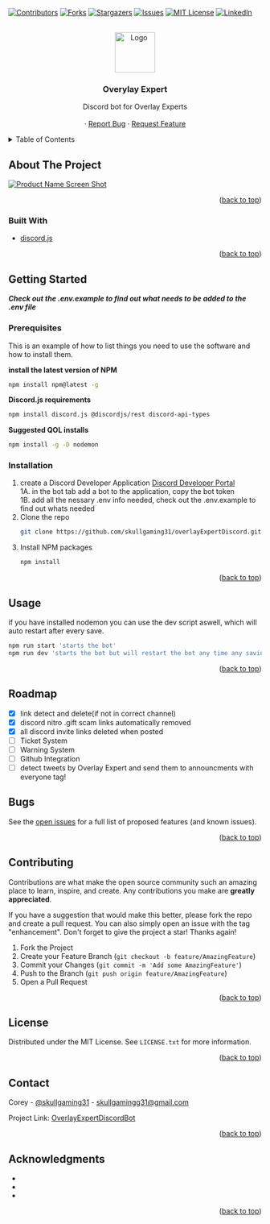 <!-- # overlayExpertDiscordBot
  **_Check out the .env.example to find out what needs to be added to the .env file_** 

<div id="top"></div>
<!-- PROJECT SHIELDS -->
[![Contributors][contributors-shield]][contributors-url]
[![Forks][forks-shield]][forks-url]
[![Stargazers][stars-shield]][stars-url]
[![Issues][issues-shield]][issues-url]
[![MIT License][license-shield]][license-url]
[![LinkedIn][linkedin-shield]][linkedin-url]



<!-- PROJECT LOGO -->
<br />
<div align="center">
  <a href="https://github.com/skullgaming31/overlayExpertDiscord">
    <img src="images/logo.png" alt="Logo" width="80" height="80">
  </a>

<h3 align="center">Overylay Expert</h3>

  <p align="center">
    Discord bot for Overlay Experts
    <br />
<!--     <a href="https://github.com/skullgaming31/overlayExpertDiscord"><strong>Explore the docs »</strong></a> -->
    <br />
    ·
    <a href="https://github.com/skullgaming31/overlayExpertDiscord/issues">Report Bug</a>
    ·
    <a href="https://github.com/skullgaming31/overlayExpertDiscord/issues">Request Feature</a>
  </p>
</div>



<!-- TABLE OF CONTENTS -->
<details>
  <summary>Table of Contents</summary>
  <ol>
    <li>
      <a href="#about-the-project">About The Project</a>
      <ul>
        <li><a href="#built-with">Built With</a></li>
      </ul>
    </li>
    <li>
      <a href="#getting-started">Getting Started</a>
      <ul>
        <li><a href="#prerequisites">Prerequisites</a></li>
        <li><a href="#installation">Installation</a></li>
      </ul>
    </li>
    <li><a href="#usage">Usage</a></li>
    <li><a href="#roadmap">Roadmap</a></li>
    <li><a href="#contributing">Contributing</a></li>
    <li><a href="#license">License</a></li>
    <li><a href="#contact">Contact</a></li>
    <li><a href="#acknowledgments">Acknowledgments</a></li>
  </ol>
</details>



<!-- ABOUT THE PROJECT -->
## About The Project

[![Product Name Screen Shot][product-screenshot]](https://example.com)

<p align="right">(<a href="#top">back to top</a>)</p>


### Built With

* [discord.js](https://discord.js.org/)

<p align="right">(<a href="#top">back to top</a>)</p>



<!-- GETTING STARTED -->
## Getting Started

**_Check out the .env.example to find out what needs to be added to the .env file_**

### Prerequisites

This is an example of how to list things you need to use the software and how to install them.

  **install the latest version of NPM**
  ```sh
 npm install npm@latest -g
  ```
 **Discord.js requirements**
  ```sh
 npm install discord.js @discordjs/rest discord-api-types
  ```
 **Suggested QOL installs**
  ```sh
 npm install -g -D nodemon
  ```

### Installation

1. create a Discord Developer Application [Discord Developer Portal](https://discord.com/developers/applications)<br>
1A. in the bot tab add a bot to the application, copy the bot token<br>
1B. add all the nessary .env info needed, check out the .env.example to find out whats needed
2. Clone the repo
   ```sh
   git clone https://github.com/skullgaming31/overlayExpertDiscord.git
   ```
3. Install NPM packages
   ```sh
   npm install
   ```

<p align="right">(<a href="#top">back to top</a>)</p>



<!-- USAGE EXAMPLES -->
## Usage
if you have installed nodemon you can use the dev script aswell, which will auto restart after every save.
```sh
npm run start 'starts the bot'
npm run dev 'starts the bot but will restart the bot any time any saving is done or a file is added/removed'
```

<p align="right">(<a href="#top">back to top</a>)</p>



<!-- ROADMAP -->
## Roadmap

* [x] link detect and delete(if not in correct channel)
* [x] discord nitro .gift scam links automatically removed
* [x] all discord invite links deleted when posted
* [ ] Ticket System
* [ ] Warning System
* [ ] Github Integration
* [ ] detect tweets by Overlay Expert and send them to announcments with everyone tag!

## Bugs

See the [open issues](https://github.com/skullgaming31/overlayExpertDiscord/issues) for a full list of proposed features (and known issues).

<p align="right">(<a href="#top">back to top</a>)</p>



<!-- CONTRIBUTING -->
## Contributing

Contributions are what make the open source community such an amazing place to learn, inspire, and create. Any contributions you make are **greatly appreciated**.

If you have a suggestion that would make this better, please fork the repo and create a pull request. You can also simply open an issue with the tag "enhancement".
Don't forget to give the project a star! Thanks again!

1. Fork the Project
2. Create your Feature Branch (`git checkout -b feature/AmazingFeature`)
3. Commit your Changes (`git commit -m 'Add some AmazingFeature'`)
4. Push to the Branch (`git push origin feature/AmazingFeature`)
5. Open a Pull Request

<p align="right">(<a href="#top">back to top</a>)</p>



<!-- LICENSE -->
## License

Distributed under the MIT License. See `LICENSE.txt` for more information.

<p align="right">(<a href="#top">back to top</a>)</p>



<!-- CONTACT -->
## Contact

Corey - [@skullgaming31](https://twitter.com/skullgaming31) - skullgamingg31@gmail.com

Project Link: [OverlayExpertDiscordBot](https://github.com/skullgaming31/overlayExpertDiscord)

<p align="right">(<a href="#top">back to top</a>)</p>



<!-- ACKNOWLEDGMENTS -->
## Acknowledgments

* []()
* []()
* []()

<p align="right">(<a href="#top">back to top</a>)</p>



<!-- MARKDOWN LINKS & IMAGES -->
<!-- https://www.markdownguide.org/basic-syntax/#reference-style-links -->
[contributors-shield]: https://img.shields.io/github/contributors/skullgaming31/overlayExpertDiscord.svg?style=for-the-badge
[contributors-url]: https://github.com/skullgaming31/overlayExpertDiscord/graphs/contributors
[forks-shield]: https://img.shields.io/github/forks/skullgaming31/overlayExpertDiscord.svg?style=for-the-badge
[forks-url]: https://github.com/skullgaming31/overlayExpertDiscord/network/members
[stars-shield]: https://img.shields.io/github/stars/skullgaming31/overlayExpertDiscord.svg?style=for-the-badge
[stars-url]: https://github.com/skullgaming31/overlayExpertDiscord/stargazers
[issues-shield]: https://img.shields.io/github/issues/skullgaming31/overlayExpertDiscord.svg?style=for-the-badge
[issues-url]: https://github.com/skullgaming31/overlayExpertDiscord/issues
[license-shield]: https://img.shields.io/github/license/skullgaming31/overlayExpertDiscord.svg?style=for-the-badge
[license-url]: https://github.com/skullgaming31/overlayExpertDiscord/blob/master/LICENSE.txt
[linkedin-shield]: https://img.shields.io/badge/-LinkedIn-black.svg?style=for-the-badge&logo=linkedin&colorB=555
[linkedin-url]: https://linkedin.com/in/linkedin_username
[product-screenshot]: images/screenshot.png
